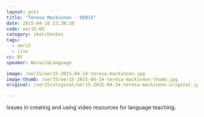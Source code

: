 ```yaml
---
layout: post
title: "Teresa Mackinnon - OER15"
date: 2015-04-16 23:30:20
code: oer15-03
category: sketchnotes
tags:
  - oer15
  - live
cc: BY
speaker: WarwickLanguage

image: /oer15/oer15-2015-04-14-teresa-mackinnon.jpg
image-thumb: /oer15/oer15-2015-04-14-teresa-mackinnon-thumb.jpg
original: /oer15/original/oer15-2015-04-14-teresa-mackinnon-original.jpg

---
```

Issues in creating and using video resources for language teaching.
